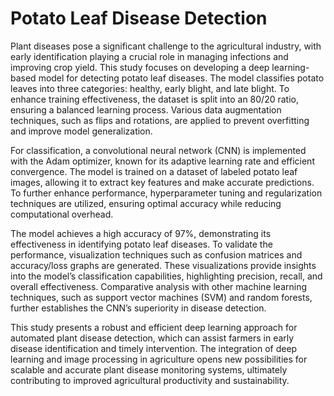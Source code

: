 # Potato Leaf Disease Detection


Plant diseases pose a significant challenge to the agricultural industry, with early identification playing a crucial role in managing infections and improving crop yield. This study focuses on developing a deep learning-based model for detecting potato leaf diseases. The model classifies potato leaves into three categories: healthy, early blight, and late blight. To enhance training effectiveness, the dataset is split into an 80/20 ratio, ensuring a balanced learning process. Various data augmentation techniques, such as flips and rotations, are applied to prevent overfitting and improve model generalization.


For classification, a convolutional neural network (CNN) is implemented with the Adam optimizer, known for its adaptive learning rate and efficient convergence. The model is trained on a dataset of labeled potato leaf images, allowing it to extract key features and make accurate predictions. To further enhance performance, hyperparameter tuning and regularization techniques are utilized, ensuring optimal accuracy while reducing computational overhead.


The model achieves a high accuracy of 97%, demonstrating its effectiveness in identifying potato leaf diseases. To validate the performance, visualization techniques such as confusion matrices and accuracy/loss graphs are generated. These visualizations provide insights into the model’s classification capabilities, highlighting precision, recall, and overall effectiveness. Comparative analysis with other machine learning techniques, such as support vector machines (SVM) and random forests, further establishes the CNN’s superiority in disease detection.


This study presents a robust and efficient deep learning approach for automated plant disease detection, which can assist farmers in early disease identification and timely intervention. The integration of deep learning and image processing in agriculture opens new possibilities for scalable and accurate plant disease monitoring systems, ultimately contributing to improved agricultural productivity and sustainability.
